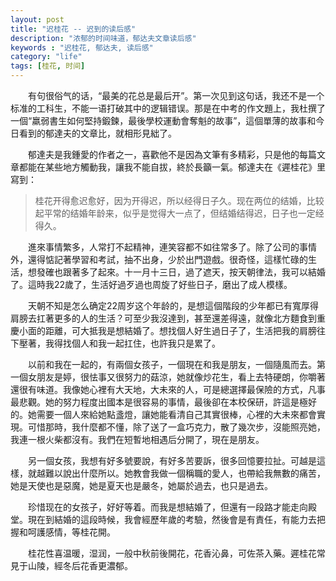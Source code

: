 ```yaml
---
layout: post
title: "迟桂花 -- 迟到的读后感"
description: "浓郁的时间味道，郁达夫文章读后感"
keywords : "迟桂花, 郁达夫, 读后感"
category: "life"
tags: [桂花, 时间]
---
```



　　有句很俗气的话，“最美的花总是最后开”。第一次见到这句话，我还不是一个标准的工科生，不能一语打破其中的逻辑错误。那是在中考的作文題上，我杜撰了一個“羸弱書生如何堅持鍛鍊，最後學校運動會奪魁的故事”，這個單薄的故事和今日看到的郁達夫的文章比，就相形見絀了。

　　郁達夫是我鍾愛的作者之一，喜歡他不是因為文筆有多精彩，只是他的每篇文章都能在某些地方觸動我，讓我不能自拔，終於長籲一氣。郁達夫在《遲桂花》里寫到：

> 桂花开得愈迟愈好，因为开得迟，所以经得日子久。现在两位的结婚，比较起平常的结婚年龄来，似乎是觉得大一点了，但结婚结得迟，日子也一定经得久。

　　進來事情繁多，人常打不起精神，連笑容都不如往常多了。除了公司的事情外，還得惦記著學習和考試，抽不出身，少於出門遊戲。很奇怪，這樣忙碌的生活，想發確也跟著多了起來。十一月十三日，過了遮天，按天朝律法，我可以結婚了。這時我22歲了，生活好過歹過也周旋了好些日子，磨出了成人模樣。

　　天朝不知是怎么确定22周岁这个年龄的，是想這個階段的少年都已有寬厚得肩膀去扛著更多的人的生活？可至少我沒達到，甚至還差得遠，就像北方麵食到重慶小面的距離，可大抵我是想結婚了。想找個人好生過日子了，生活把我的肩膀往下壓著，我得找個人和我一起扛住，也許我只是累了。

　　以前和我在一起的，有兩個女孩子，一個現在和我是朋友，一個隨風而去。第一個女朋友是婷，很怯事又很努力的菇涼，她就像炒花生，看上去特硬朗，你嚼著還很有味道。我像她心裡有大天地，大未來的人，可是總選擇最保險的方式，凡事最悲觀。她的努力程度出國本是很容易的事情，最後卻在本校保研，許這是極好的。她需要一個人來給她點盞燈，讓她能看清自己其實很棒，心裡的大未來都會實現。可惜那時，我什麼都不懂，除了送了一盒巧克力，散了幾次步，沒能照亮她，我連一根火柴都沒有。我們在短暫地相遇后分開了，現在是朋友。

　　另一個女孩，我想有好多號要說，有好多苦要訴，很多回憶要拉扯。可越是這樣，就越難以說出什麼所以。她教會我做一個稱職的愛人，也帶給我無數的痛苦，她是天使也是惡魔，她是夏天也是嚴冬，她屬於過去，也只是過去。

　　珍惜现在的女孩子，好好等着。而我是想結婚了，但還有一段路才能走向殿堂。現在到結婚的這段時候，我會經歷年歲的考驗，然後會是有責任，有能力去把握和呵護感情，等桂花開。

　　桂花性喜温暖，湿润，一般中秋前後開花，花香沁鼻，可佐茶入藥。遲桂花常見于山陵，經冬后花香更濃郁。
